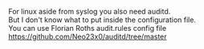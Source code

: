 For linux aside from syslog you also need auditd.  
But I don't know what to put inside the configuration file.  
You can use Florian Roths audit.rules config file
https://github.com/Neo23x0/auditd/tree/master

